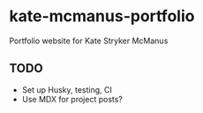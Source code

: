 # kate-mcmanus-portfolio

Portfolio website for Kate Stryker McManus

## TODO

- Set up Husky, testing, CI
- Use MDX for project posts?
